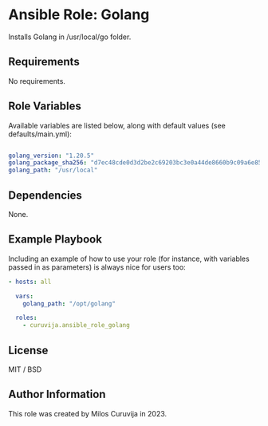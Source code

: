 Ansible Role: Golang
====================

Installs Golang in /usr/local/go folder.

Requirements
------------

No requirements.

Role Variables
--------------
Available variables are listed below, along with default values (see defaults/main.yml):

```yaml

golang_version: "1.20.5"
golang_package_sha256: "d7ec48cde0d3d2be2c69203bc3e0a44de8660b9c09a6e85c4732a3f7dc442612"
golang_path: "/usr/local"
```

Dependencies
------------

None.

Example Playbook
----------------

Including an example of how to use your role (for instance, with variables passed in as parameters) is always nice for users too:

```yaml
- hosts: all

  vars:
    golang_path: "/opt/golang"

  roles:
    - curuvija.ansible_role_golang

```

License
-------

MIT / BSD

Author Information
------------------

This role was created by Milos Curuvija in 2023.
